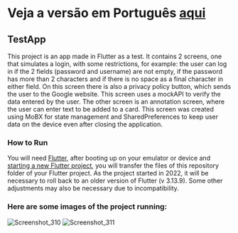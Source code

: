 # Veja a versão em Português <a href="README-ptbr.md">aqui</a>

## TestApp

This project is an app made in Flutter as a test. It contains 2 screens, one that simulates a login, with some restrictions, for example: the user can log in if the 2 fields (password and username) are not empty, if the password has more than 2 characters and if there is no space as a final character in either field. On this screen there is also a privacy policy button, which sends the user to the Google website. This screen uses a mockAPI to verify the data entered by the user. The other screen is an annotation screen, where the user can enter text to be added to a card. This screen was created using MoBX for state management and SharedPreferences to keep user data on the device even after closing the application.

### How to Run

You will need <a href="https://docs.flutter.dev/get-started/install">Flutter</a>, after booting up on your emulator or device and <a href="https://docs.flutter.dev/get-started/codelab">starting a new Flutter project</a>, you will transfer the files of this repository folder of your Flutter project. As the project started in 2022, it will be necessary to roll back to an 
older version of Flutter (v 3.13.9). Some other adjustments may also be necessary due to incompatibility.

### Here are some images of the project running:

![Screenshot_310](https://github.com/RuanEmanuell/testetargetapp/assets/113607857/5d579153-d83d-4765-aa7d-c030e4a3375a)
![Screenshot_311](https://github.com/RuanEmanuell/testetargetapp/assets/113607857/f945ef99-4807-4c5d-a716-b0b46ca50ad2)
